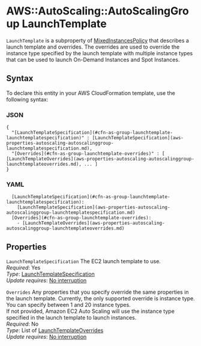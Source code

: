 # AWS::AutoScaling::AutoScalingGroup LaunchTemplate<a name="aws-properties-autoscaling-autoscalinggroup-launchtemplate"></a>

 `LaunchTemplate` is a subproperty of [MixedInstancesPolicy](https://docs.aws.amazon.com/AWSCloudFormation/latest/UserGuide/aws-properties-autoscaling-autoscalinggroup-mixedinstancespolicy.html) that describes a launch template and overrides\. The overrides are used to override the instance type specified by the launch template with multiple instance types that can be used to launch On\-Demand Instances and Spot Instances\. 

## Syntax<a name="aws-properties-autoscaling-autoscalinggroup-launchtemplate-syntax"></a>

To declare this entity in your AWS CloudFormation template, use the following syntax:

### JSON<a name="aws-properties-autoscaling-autoscalinggroup-launchtemplate-syntax.json"></a>

```
{
  "[LaunchTemplateSpecification](#cfn-as-group-launchtemplate-launchtemplatespecification)" : [LaunchTemplateSpecification](aws-properties-autoscaling-autoscalinggroup-launchtemplatespecification.md),
  "[Overrides](#cfn-as-group-launchtemplate-overrides)" : [ [LaunchTemplateOverrides](aws-properties-autoscaling-autoscalinggroup-launchtemplateoverrides.md), ... ]
}
```

### YAML<a name="aws-properties-autoscaling-autoscalinggroup-launchtemplate-syntax.yaml"></a>

```
  [LaunchTemplateSpecification](#cfn-as-group-launchtemplate-launchtemplatespecification): 
    [LaunchTemplateSpecification](aws-properties-autoscaling-autoscalinggroup-launchtemplatespecification.md)
  [Overrides](#cfn-as-group-launchtemplate-overrides): 
    - [LaunchTemplateOverrides](aws-properties-autoscaling-autoscalinggroup-launchtemplateoverrides.md)
```

## Properties<a name="aws-properties-autoscaling-autoscalinggroup-launchtemplate-properties"></a>

`LaunchTemplateSpecification`  <a name="cfn-as-group-launchtemplate-launchtemplatespecification"></a>
The EC2 launch template to use\.  
*Required*: Yes  
*Type*: [LaunchTemplateSpecification](aws-properties-autoscaling-autoscalinggroup-launchtemplatespecification.md)  
*Update requires*: [No interruption](https://docs.aws.amazon.com/AWSCloudFormation/latest/UserGuide/using-cfn-updating-stacks-update-behaviors.html#update-no-interrupt)

`Overrides`  <a name="cfn-as-group-launchtemplate-overrides"></a>
Any properties that you specify override the same properties in the launch template\. Currently, the only supported override is instance type\. You can specify between 1 and 20 instance types\.  
If not provided, Amazon EC2 Auto Scaling will use the instance type specified in the launch template to launch instances\.   
*Required*: No  
*Type*: List of [LaunchTemplateOverrides](aws-properties-autoscaling-autoscalinggroup-launchtemplateoverrides.md)  
*Update requires*: [No interruption](https://docs.aws.amazon.com/AWSCloudFormation/latest/UserGuide/using-cfn-updating-stacks-update-behaviors.html#update-no-interrupt)